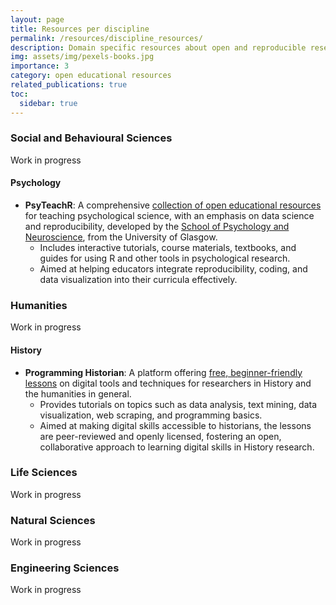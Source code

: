 ```yaml
---
layout: page
title: Resources per discipline
permalink: /resources/discipline_resources/
description: Domain specific resources about open and reproducible research
img: assets/img/pexels-books.jpg
importance: 3
category: open educational resources
related_publications: true
toc:
  sidebar: true
---
```


### Social and Behavioural Sciences
Work in progress

#### Psychology
- **PsyTeachR**: A comprehensive [collection of open educational resources](https://psyteachr.github.io/) for teaching psychological science, with an emphasis on data science and reproducibility, developed by the [School of Psychology and Neuroscience](https://www.gla.ac.uk/schools/psychologyneuroscience/), from the University of Glasgow.
  - Includes interactive tutorials, course materials, textbooks, and guides for using R and other tools in psychological research.
  - Aimed at helping educators integrate reproducibility, coding, and data visualization into their curricula effectively.


### Humanities
Work in progress

#### History
- **Programming Historian**: A platform offering [free, beginner-friendly lessons](https://programminghistorian.org/en/about) on digital tools and techniques for researchers in History and the humanities in general.
  - Provides tutorials on topics such as data analysis, text mining, data visualization, web scraping, and programming basics.
  - Aimed at making digital skills accessible to historians, the lessons are peer-reviewed and openly licensed, fostering an open, collaborative approach to learning digital skills in History research.


### Life Sciences
Work in progress

### Natural Sciences
Work in progress

### Engineering Sciences
Work in progress



